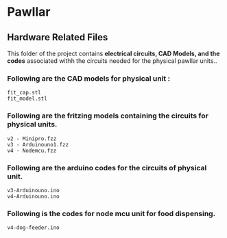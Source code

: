 # Pawllar

## Hardware Related Files

This folder of the project contains **electrical circuits, CAD Models, and the codes** associated withh the circuits needed for the physical pawllar units..


### Following are the CAD models for physical unit :
```
fit_cap.stl
fit_model.stl
```
### Following are the fritzing models containing the circuits for physical units.

```
v2 - Minipro.fzz
v3 - Arduinouno1.fzz
v4 - Nodemcu.fzz
```

### Following are the arduino codes for the circuits of physical unit.
```
v3-Arduinouno.ino
v4-Arduinouno.ino
```

### Following is the codes for node mcu unit for food dispensing.
```
v4-dog-feeder.ino
```
